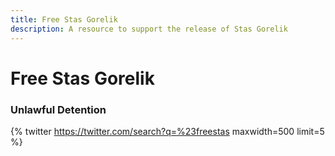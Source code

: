 ```yaml
---
title: Free Stas Gorelik 
description: A resource to support the release of Stas Gorelik 
---
```


# Free Stas Gorelik 

### Unlawful Detention


{% twitter https://twitter.com/search?q=%23freestas maxwidth=500 limit=5 %}
